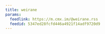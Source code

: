 ```yaml
---
title: weirane
params:
  feedlink: https://m.cmx.im/@weirane.rss
  feedid: 5347ed28fcfd446a4921f14adf9720d9
---
```

